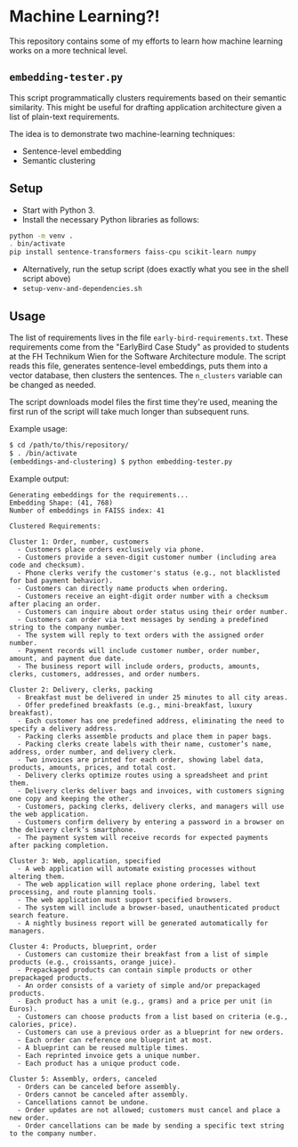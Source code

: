 # Machine Learning?!

This repository contains some of my efforts to learn how machine learning works on a more technical level.

## `embedding-tester.py`

This script programmatically clusters requirements based on their semantic similarity. This might be useful for drafting application architecture given a list of plain-text requirements.

The idea is to demonstrate two machine-learning techniques:
- Sentence-level embedding
- Semantic clustering

## Setup

- Start with Python 3.
- Install the necessary Python libraries as follows:

```sh
python -m venv .
. bin/activate
pip install sentence-transformers faiss-cpu scikit-learn numpy
```

- Alternatively, run the setup script (does exactly what you see in the shell script above)
- `setup-venv-and-dependencies.sh`

## Usage

The list of requirements lives in the file `early-bird-requirements.txt`. These requirements come from the "EarlyBird Case Study" as provided to students at the FH Technikum Wien for the Software Architecture module.
The script reads this file, generates sentence-level embeddings, puts them into a vector database, then clusters the sentences. The `n_clusters` variable can be changed as needed.

The script downloads model files the first time they're used, meaning the first run of the script will take much longer than subsequent runs.

Example usage:
``` sh
$ cd /path/to/this/repository/
$ . /bin/activate
(embeddings-and-clustering) $ python embedding-tester.py
```

Example output:
```
Generating embeddings for the requirements...
Embedding Shape: (41, 768)
Number of embeddings in FAISS index: 41

Clustered Requirements:

Cluster 1: Order, number, customers
  - Customers place orders exclusively via phone.
  - Customers provide a seven-digit customer number (including area code and checksum).
  - Phone clerks verify the customer's status (e.g., not blacklisted for bad payment behavior).
  - Customers can directly name products when ordering.
  - Customers receive an eight-digit order number with a checksum after placing an order.
  - Customers can inquire about order status using their order number.
  - Customers can order via text messages by sending a predefined string to the company number.
  - The system will reply to text orders with the assigned order number.
  - Payment records will include customer number, order number, amount, and payment due date.
  - The business report will include orders, products, amounts, clerks, customers, addresses, and order numbers.

Cluster 2: Delivery, clerks, packing
  - Breakfast must be delivered in under 25 minutes to all city areas.
  - Offer predefined breakfasts (e.g., mini-breakfast, luxury breakfast).
  - Each customer has one predefined address, eliminating the need to specify a delivery address.
  - Packing clerks assemble products and place them in paper bags.
  - Packing clerks create labels with their name, customer’s name, address, order number, and delivery clerk.
  - Two invoices are printed for each order, showing label data, products, amounts, prices, and total cost.
  - Delivery clerks optimize routes using a spreadsheet and print them.
  - Delivery clerks deliver bags and invoices, with customers signing one copy and keeping the other.
  - Customers, packing clerks, delivery clerks, and managers will use the web application.
  - Customers confirm delivery by entering a password in a browser on the delivery clerk’s smartphone.
  - The payment system will receive records for expected payments after packing completion.

Cluster 3: Web, application, specified
  - A web application will automate existing processes without altering them.
  - The web application will replace phone ordering, label text processing, and route planning tools.
  - The web application must support specified browsers.
  - The system will include a browser-based, unauthenticated product search feature.
  - A nightly business report will be generated automatically for managers.

Cluster 4: Products, blueprint, order
  - Customers can customize their breakfast from a list of simple products (e.g., croissants, orange juice).
  - Prepackaged products can contain simple products or other prepackaged products.
  - An order consists of a variety of simple and/or prepackaged products.
  - Each product has a unit (e.g., grams) and a price per unit (in Euros).
  - Customers can choose products from a list based on criteria (e.g., calories, price).
  - Customers can use a previous order as a blueprint for new orders.
  - Each order can reference one blueprint at most.
  - A blueprint can be reused multiple times.
  - Each reprinted invoice gets a unique number.
  - Each product has a unique product code.

Cluster 5: Assembly, orders, canceled
  - Orders can be canceled before assembly.
  - Orders cannot be canceled after assembly.
  - Cancellations cannot be undone.
  - Order updates are not allowed; customers must cancel and place a new order.
  - Order cancellations can be made by sending a specific text string to the company number.
```
